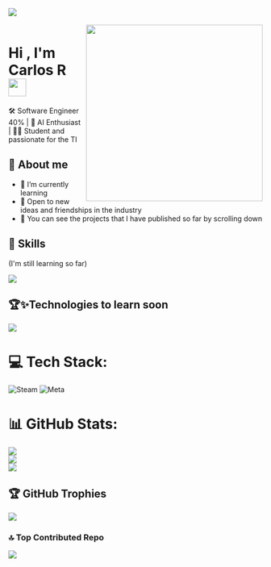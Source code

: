 <img src="https://user-images.githubusercontent.com/73097560/115834477-dbab4500-a447-11eb-908a-139a6edaec5c.gif"><br><br>
<img align='right' src="https://github.com/user-attachments/assets/65a52b1d-29cb-47dd-a6d9-1f12243944c0" width="350" >


<h1 ><b>Hi , I'm Carlos R </b><img src="https://media.giphy.com/media/hvRJCLFzcasrR4ia7z/giphy.gif" width="35"></h1>
🛠️ Software Engineer 40% | 🚀 AI Enthusiast | 👨‍💻 Student and passionate for the TI

## 🚀 About me
- 🌱 I’m currently learning
- 👥 Open to new ideas and friendships in the industry
- 📁 You can see the projects that I have published so far by scrolling down
## 💎 Skills
(I'm still learning so far)

<img src="https://skillicons.dev/icons?i=git,css,discord,github,html,java,js,vscode" />

## 🏆✨Technologies to learn soon

<img src="https://skillicons.dev/icons?i=mysql,py,react" />



# 💻 Tech Stack:
![Steam](https://img.shields.io/badge/steam-%23000000.svg?style=for-the-badge&logo=steam&logoColor=white) ![Meta](https://img.shields.io/badge/Meta-%230467DF.svg?style=for-the-badge&logo=Meta&logoColor=white)
# 📊 GitHub Stats:
![](https://github-readme-stats.vercel.app/api?username=GhCarlozz&theme=highcontrast&hide_border=false&include_all_commits=false&count_private=false)<br/>
![](https://github-readme-streak-stats.herokuapp.com/?user=GhCarlozz&theme=highcontrast&hide_border=false)<br/>
![](https://github-readme-stats.vercel.app/api/top-langs/?username=GhCarlozz&theme=highcontrast&hide_border=false&include_all_commits=false&count_private=false&layout=compact)

## 🏆 GitHub Trophies
![](https://github-profile-trophy.vercel.app/?username=GhCarlozz&theme=radical&no-frame=false&no-bg=true&margin-w=4)

### 🔝 Top Contributed Repo
![](https://github-contributor-stats.vercel.app/api?username=GhCarlozz&limit=5&theme=dark&combine_all_yearly_contributions=true)

<!-- Proudly created with GPRM ( https://gprm.itsvg.in ) -->
